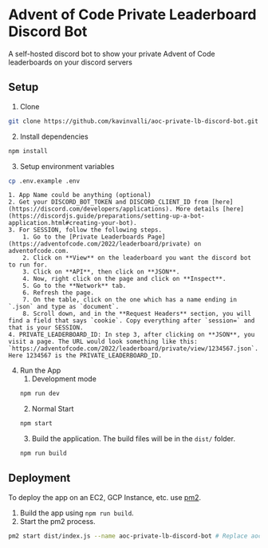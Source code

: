 # Advent of Code Private Leaderboard Discord Bot

A self-hosted discord bot to show your private Advent of Code leaderboards on your discord servers

## Setup

1. Clone

```sh
git clone https://github.com/kavinvalli/aoc-private-lb-discord-bot.git
```

2. Install dependencies

```sh
npm install
```

3. Setup environment variables

```sh
cp .env.example .env
```

    1. App Name could be anything (optional)
    2. Get your DISCORD_BOT_TOKEN and DISCORD_CLIENT_ID from [here](https://discord.com/developers/applications). More details [here](https://discordjs.guide/preparations/setting-up-a-bot-application.html#creating-your-bot).
    3. For SESSION, follow the following steps.
        1. Go to the [Private Leaderboards Page](https://adventofcode.com/2022/leaderboard/private) on adventofcode.com.
        2. Click on **View** on the leaderboard you want the discord bot to run for.
        3. Click on **API**, then click on **JSON**.
        4. Now, right click on the page and click on **Inspect**.
        5. Go to the **Network** tab.
        6. Refresh the page.
        7. On the table, click on the one which has a name ending in `.json` and type as `document`.
        8. Scroll down, and in the **Request Headers** section, you will find a field that says `cookie`. Copy everything after `session=` and that is your SESSION.
    4. PRIVATE_LEADERBOARD_ID: In step 3, after clicking on **JSON**, you visit a page. The URL would look something like this: `https://adventofcode.com/2022/leaderboard/private/view/1234567.json`. Here 1234567 is the PRIVATE_LEADERBOARD_ID.

4. Run the App
   1. Development mode
   ```sh
   npm run dev
   ```
   2. Normal Start
   ```sh
   npm start
   ```
   3. Build the application. The build files will be in the `dist/` folder.
   ```sh
   npm run build
   ```

## Deployment

To deploy the app on an EC2, GCP Instance, etc. use [pm2](https://pm2.keymetrics.io/).

1. Build the app using `npm run build`.
2. Start the pm2 process.

```sh
pm2 start dist/index.js --name aoc-private-lb-discord-bot # Replace aoc-private-lb-discord-bot with whatever you want to name the process (this is only for reference)
```
